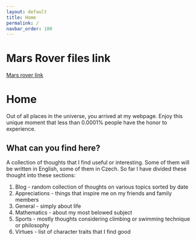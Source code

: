 ```yaml
---
layout: default
title: Home
permalink: /
navbar_order: 100
---
```


# Mars Rover files link

<a href="https://github.com/hartmaj2/hartmaj2.github.io/blob/main/Resources/ddm/mars_rover.zip"> Mars rover link</a>

# Home

Out of all places in the universe, you arrived at my webpage. Enjoy this unique moment that less than 0.0001% people have the honor to experience. 

## What can you find here?

A collection of thoughts that I find useful or interesting. Some of them will be written in English, some of them in Czech. So far I have divided these thought into these sections:
1. Blog - random collection of thoughts on various topics sorted by date
2. Appreciations - things that inspire me on my friends and family members
3. General - simply about life 
4. Mathematics - about my most belowed subject
5. Sports - mostly thoughts considering climbing or swimming technique or philosophy
6. Virtues - list of character traits that I find good